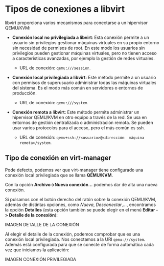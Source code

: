 # Tipos de conexiones a libvirt

libvirt proporciona varios mecanismos para conectarse a un hipervisor QEMU/KVM:

* **Conexión local no privilegiada a libvirt**: Esta conexión permite a un usuario sin privilegios gestionar máquinas virtuales en su propio entorno sin necesidad de permisos de root. En este modo los usuarios sin privilegios pueden gestionar máquinas virtuales, pero no tienen acceso a características avanzadas, por ejemplo la gestión de redes virtuales.

    * URL de conexión: `qemu:///session`.

* **Conexión local privilegiada a libvirt**: Este método permite a un usuario con permisos de superusuario administrar todas las máquinas virtuales del sistema. Es el modo más común en servidores o entornos de producción.

    * URL de conexión: `qemu:///system`.

* **Conexión remota a libvirt**: Este método permite administrar un hipervisor QEMU/KVM en otro equipo a través de la red. Se usa en entornos de gestión centralizada o administración remota. Se pueden usar varios protocolos para el acceso, pero el más común es ssh.

    * URL de conexión: `qemu+ssh://<usuario>@<dirección  máquina remota>/system`.


## Tipo de conexión en virt-manager

Pode defecto, podemos ver que virt-manager tiene configurado una conexión local privilegiada que se llama **QEMU/KVM**. 

Con la opción **Archivo->Nueva conexión...** podemos dar de alta una nueva conexión.

Si pulsamos con el botón derecho del ratón sobre la conexión QEMU/KVM, además de distintas opciones, como *Nueva*, *Desconectar*,..., encontramos la opción **Detalles** (esta opción también se puede elegir en el menú **Editar -> Detalle de la conexión**):

IMAGEN DETALLE DE LA CONEXIÓN

Al elegir el detalle de la conexión, podemos comprobar que es una conexión local privilegiada. Nos conectamos a la URI `qemu:///system`. Además está configurada para que se conecte de forma automática cada vez que iniciamos la aplicación:

IMAGEN CONEXIÓN PRIVILEGIADA
